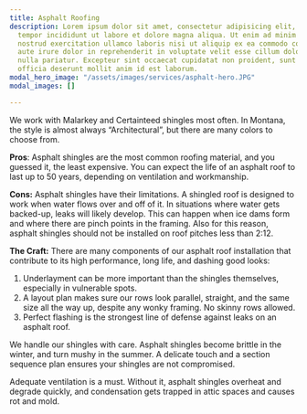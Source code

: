 ```yaml
---
title: Asphalt Roofing
description: Lorem ipsum dolor sit amet, consectetur adipisicing elit, sed do eiusmod
  tempor incididunt ut labore et dolore magna aliqua. Ut enim ad minim veniam, quis
  nostrud exercitation ullamco laboris nisi ut aliquip ex ea commodo consequat. Duis
  aute irure dolor in reprehenderit in voluptate velit esse cillum dolore eu fugiat
  nulla pariatur. Excepteur sint occaecat cupidatat non proident, sunt in culpa qui
  officia deserunt mollit anim id est laborum.
modal_hero_image: "/assets/images/services/asphalt-hero.JPG"
modal_images: []

---
```

We work with Malarkey and Certainteed shingles most often.  In Montana, the style is almost always “Architectural”, but there are many colors to choose from.

**Pros**: Asphalt shingles are the most common roofing material, and you guessed it, the least expensive.  You can expect the life of an asphalt roof to last up to 50 years, depending on ventilation and workmanship.

**Cons:** Asphalt shingles have their limitations.  A shingled roof is designed to work when water flows over and off of it.  In situations where water gets backed-up, leaks will likely develop.  This can happen when ice dams form and where there are pinch points in the framing.  Also for this reason, asphalt shingles should not be installed on roof pitches less than 2:12.

**The Craft:** There are many components of our asphalt roof installation that contribute to its high performance, long life, and dashing good looks:

1. Underlayment can be more important than the shingles themselves, especially in vulnerable spots.
2. A layout plan makes sure our rows look parallel, straight, and the same size all the way up, despite any wonky framing.  No skinny rows allowed.
3. Perfect flashing is the strongest line of defense against leaks on an asphalt roof.

We handle our shingles with care.  Asphalt shingles become brittle in the winter, and turn mushy in the summer.  A delicate touch and a section sequence plan ensures your shingles are not compromised.

Adequate ventilation is a must.  Without it, asphalt shingles overheat and degrade quickly, and condensation gets trapped in attic spaces and causes rot and mold.